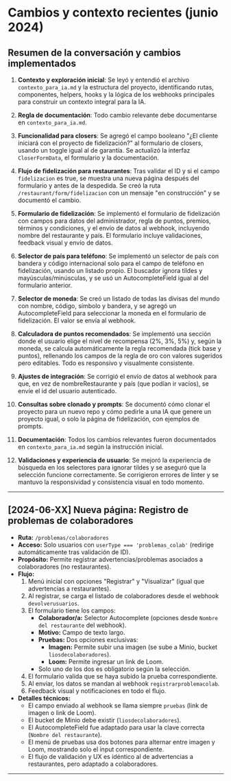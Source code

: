 # Cambios y contexto recientes (junio 2024)

## Resumen de la conversación y cambios implementados

1. **Contexto y exploración inicial**: Se leyó y entendió el archivo `contexto_para_ia.md` y la estructura del proyecto, identificando rutas, componentes, helpers, hooks y la lógica de los webhooks principales para construir un contexto integral para la IA.

2. **Regla de documentación**: Todo cambio relevante debe documentarse en `contexto_para_ia.md`.

3. **Funcionalidad para closers**: Se agregó el campo booleano "¿El cliente iniciará con el proyecto de fidelización?" al formulario de closers, usando un toggle igual al de garantía. Se actualizó la interfaz `CloserFormData`, el formulario y la documentación.

4. **Flujo de fidelización para restaurantes**: Tras validar el ID y si el campo `fidelizacion` es true, se muestra una nueva página después del formulario y antes de la despedida. Se creó la ruta `/restaurant/form/fidelizacion` con un mensaje "en construcción" y se documentó el cambio.

5. **Formulario de fidelización**: Se implementó el formulario de fidelización con campos para datos del administrador, regla de puntos, premios, términos y condiciones, y el envío de datos al webhook, incluyendo nombre del restaurante y país. El formulario incluye validaciones, feedback visual y envío de datos.

6. **Selector de país para teléfono**: Se implementó un selector de país con bandera y código internacional solo para el campo de teléfono en fidelización, usando un listado propio. El buscador ignora tildes y mayúsculas/minúsculas, y se usó un AutocompleteField igual al del formulario anterior.

7. **Selector de moneda**: Se creó un listado de todas las divisas del mundo con nombre, código, símbolo y bandera, y se agregó un AutocompleteField para seleccionar la moneda en el formulario de fidelización. El valor se envía al webhook.

8. **Calculadora de puntos recomendados**: Se implementó una sección donde el usuario elige el nivel de recompensa (2%, 3%, 5%) y, según la moneda, se calcula automáticamente la regla recomendada (tick base y puntos), rellenando los campos de la regla de oro con valores sugeridos pero editables. Todo es responsivo y visualmente consistente.

9. **Ajustes de integración**: Se corrigió el envío de datos al webhook para que, en vez de nombreRestaurante y país (que podían ir vacíos), se envíe el id del usuario autenticado.

10. **Consultas sobre clonado y prompts**: Se documentó cómo clonar el proyecto para un nuevo repo y cómo pedirle a una IA que genere un proyecto igual, o solo la página de fidelización, con ejemplos de prompts.

11. **Documentación**: Todos los cambios relevantes fueron documentados en `contexto_para_ia.md` según la instrucción inicial.

12. **Validaciones y experiencia de usuario**: Se mejoró la experiencia de búsqueda en los selectores para ignorar tildes y se aseguró que la selección funcione correctamente. Se corrigieron errores de linter y se mantuvo la responsividad y consistencia visual en todo momento.

---

## [2024-06-XX] Nueva página: Registro de problemas de colaboradores

- **Ruta:** `/problemas/colaboradores`
- **Acceso:** Solo usuarios con `userType === 'problemas_colab'` (redirige automáticamente tras validación de ID).
- **Propósito:** Permite registrar advertencias/problemas asociados a colaboradores (no restaurantes).
- **Flujo:**
  1. Menú inicial con opciones "Registrar" y "Visualizar" (igual que advertencias a restaurantes).
  2. Al registrar, se carga el listado de colaboradores desde el webhook `devolverusuarios`.
  3. El formulario tiene los campos:
     - **Colaborador/a:** Selector Autocomplete (opciones desde `Nombre del restaurante` del webhook).
     - **Motivo:** Campo de texto largo.
     - **Pruebas:** Dos opciones exclusivas:
       - **Imagen:** Permite subir una imagen (se sube a Minio, bucket `liosdecolaboradores`).
       - **Loom:** Permite ingresar un link de Loom.
     - Solo uno de los dos es obligatorio según la selección.
  4. El formulario valida que se haya subido la prueba correspondiente.
  5. Al enviar, los datos se mandan al webhook `registrarproblemacolab`.
  6. Feedback visual y notificaciones en todo el flujo.
- **Detalles técnicos:**
  - El campo enviado al webhook se llama siempre `pruebas` (link de imagen o link de Loom).
  - El bucket de Minio debe existir (`liosdecolaboradores`).
  - El AutocompleteField fue adaptado para usar la clave correcta (`Nombre del restaurante`).
  - El menú de pruebas usa dos botones para alternar entre imagen y Loom, mostrando solo el input correspondiente.
  - El flujo de validación y UX es idéntico al de advertencias a restaurantes, pero adaptado a colaboradores.

--- 